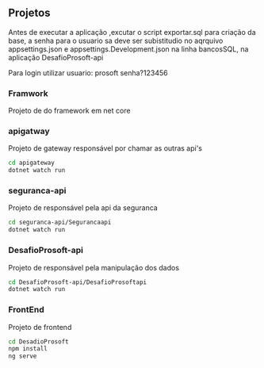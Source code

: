 ## Projetos

Antes de executar a aplicação ,excutar o script exportar.sql para criação da base, a senha para o usuario sa deve ser subistitudio no aqrquivo appsettings.json e appsettings.Development.json na linha bancosSQL, na aplicação DesafioProsoft-api

Para login utilizar
usuario: prosoft
senha?123456

### Framwork
Projeto de do framework em net core


### apigatway
Projeto de gateway responsável por chamar as outras api's

```bash
cd apigateway 
dotnet watch run
```
### seguranca-api
Projeto de responsável pela api da seguranca 

```bash
cd seguranca-api/Segurancaapi
dotnet watch run
```

### DesafioProsoft-api
Projeto de responsável pela manipulação dos dados

```bash
cd DesafioProsoft-api/DesafioProsoftapi
dotnet watch run
```

### FrontEnd
Projeto de frontend

```bash
cd DesadioProsoft
npm install
ng serve
```

